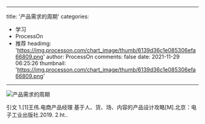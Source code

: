 
---
title: '产品需求的周期'
categories: 
 - 学习
 - ProcessOn
 - 推荐
headimg: 'https://img.processon.com/chart_image/thumb/6139d36c1e085306efa66809.png'
author: ProcessOn
comments: false
date: 2021-11-29 06:25:26
thumbnail: 'https://img.processon.com/chart_image/thumb/6139d36c1e085306efa66809.png'
---

<div>   
<img class="thumb" alt="产品需求的周期" src="https://img.processon.com/chart_image/thumb/6139d36c1e085306efa66809.png" referrerpolicy="no-referrer">
<p>引文
1.[1]王伟.电商产品经理 基于人、货、场、内容的产品设计攻略[M].北京：电子工业出版社.2019.
2.ht..</p>  
</div>
            
